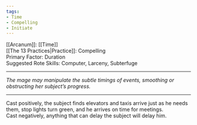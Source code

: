```yaml
---
tags:
- Time
- Compelling
- Initiate
---
```


[[Arcanum]]: [[Time]]\
[[The 13 Practices|Practice]]: Compelling\
Primary Factor: Duration\
Suggested Rote Skills: Computer, Larceny, Subterfuge

---

_The mage may manipulate the subtle timings of events, smoothing or obstructing her subject’s progress._

---

Cast positively, the subject finds elevators and taxis arrive just as he needs them, stop lights turn green, and he arrives on time for meetings.\
Cast negatively, anything that can delay the subject will delay him.